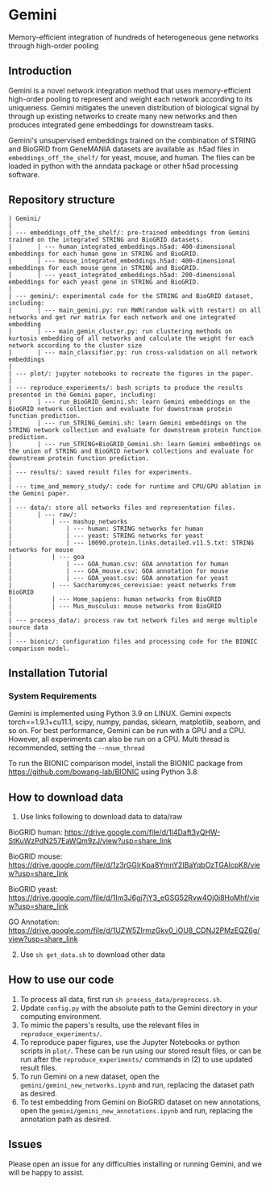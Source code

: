 # Gemini
Memory-efficient integration of hundreds of heterogeneous gene networks through high-order pooling

## Introduction
Gemini is a novel network integration method that uses memory-efficient high-order pooling to represent and weight each network according to its uniqueness. Gemini mitigates the uneven distribution of biological signal by through up existing networks to create many new networks and then produces integrated gene embeddings for downstream tasks. 

Gemini's unsupervised embeddings trained on the combination of STRING and BioGRID from GeneMANIA datasets are available as .h5ad files in ``embeddings_off_the_shelf/`` for yeast, mouse, and human. The files can be loaded in python with the anndata package or other h5ad processing software.

## Repository structure
```
| Gemini/
|
| --- embeddings_off_the_shelf/: pre-trained embeddings from Gemini trained on the integrated STRING and BioGRID datasets.
|       | --- human_integrated_embeddings.h5ad: 400-dimensional embeddings for each human gene in STRING and BioGRID.
|       | --- mouse_integrated_embeddings.h5ad: 400-dimensional embeddings for each mouse gene in STRING and BioGRID.
|       | --- yeast_integrated_embeddings.h5ad: 200-dimensional embeddings for each yeast gene in STRING and BioGRID.
|
| --- gemini/: experimental code for the STRING and BioGRID dataset, including:
|       | --- main_gemini.py: run RWR(random walk with restart) on all networks and get rwr matrix for each network and one integrated embedding 
|       | --- main_gemin_cluster.py: run clustering methods on kurtosis embedding of all networks and calculate the weight for each network according to the cluster size
|       | --- main_classifier.py: run cross-validation on all network embeddings 
|
| --- plot/: jupyter notebooks to recreate the figures in the paper. 
|
| --- reproduce_experiments/: bash scripts to produce the results presented in the Gemini paper, including:
|       | --- run_BioGRID_Gemini.sh: learn Gemini embeddings on the BioGRID network collection and evaluate for downstream protein function prediction.
|       | --- run_STRING_Gemini.sh: learn Gemini embeddings on the STRING network collection and evaluate for downstream protein function prediction.
|       | --- run_STRING+BioGRID_Gemini.sh: learn Gemini embeddings on the union of STRING and BioGRID network collections and evaluate for downstream protein function prediction.
|
| --- results/: saved result files for experiments.
|
| --- time_and_memory_study/: code for runtime and CPU/GPU ablation in the Gemini paper.
|
| --- data/: store all networks files and representation files.
|       | --- raw/:
|           | --- mashup_networks
|               | --- human: STRING networks for human
|               | --- yeast: STRING networks for yeast
|               | --- 10090.protein.links.detailed.v11.5.txt: STRING networks for mouse
|           | --- goa
|               | --- GOA_human.csv: GOA annotation for human
|               | --- GOA_mouse.csv: GOA annotation for mouse
|               | --- GOA_yeast.csv: GOA annotation for yeast
|           | --- Saccharomyces_cerevisiae: yeast networks from BioGRID
|           | --- Home_sapiens: human networks from BioGRID
|           | --- Mus_musculus: mouse networks from BioGRID
|
| --- process_data/: process raw txt network files and merge multiple source data
|
| --- bionic/: configuration files and processing code for the BIONIC comparison model.
```


## Installation Tutorial

### System Requirements
Gemini is implemented using Python 3.9 on LINUX. Gemini expects torch==1.9.1+cu11.1, scipy, numpy, pandas, sklearn, matplotlib, seaborn, and so on. For best performance, Gemini can be run with a GPU and a CPU. However, all experiments can also be run on a CPU. Multi thread is recommended, setting the `--nnum_thread`

To run the BIONIC comparison model, install the BIONIC package from https://github.com/bowang-lab/BIONIC using Python 3.8.

## How to download data
1. Use links following to download data to data/raw

BioGRID human:
https://drive.google.com/file/d/1l4Daft3yQHW-StKuWzPdN257EaWQm9zJ/view?usp=share_link

BioGRID mouse: 
https://drive.google.com/file/d/1z3rGGIrKpa8YmnY2IBaYqbOzTGAlcpK8/view?usp=share_link

BioGRID yeast: 
https://drive.google.com/file/d/1Im3J6gj7jY3_eGSG52Rvw4Oj0i8HoMhf/view?usp=share_link

GO Annotation:
https://drive.google.com/file/d/1UZW5ZIrmzGkv0_iOU8_CDNJ2PMzEQZ6g/view?usp=share_link


2. Use `sh get_data.sh` to download other data


## How to use our code
1. To process all data, first run `sh process_data/preprocess.sh`. 
2. Update `config.py` with the absolute path to the Gemini directory in your computing environment.
3. To mimic the papers's results, use the relevant files in `reproduce_experiments/`.
4. To reproduce paper figures, use the Jupyter Notebooks or python scripts in `plot/`. These can be run using our stored result files, or can be run after the `reproduce_experiments/` commands in (2) to use updated result files.
5. To run Gemini on a new dataset, open the `gemini/gemini_new_networks.ipynb` and run, replacing the dataset path as desired.
6. To test embedding from Gemini on BioGRID dataset on new annotations, open the `gemini/gemini_new_annotations.ipynb` and run, replacing the annotation path as desired.

## Issues
Please open an issue for any difficulties installing or running Gemini, and we will be happy to assist.
